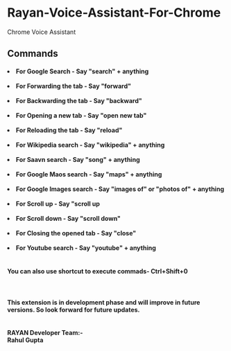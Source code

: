 # Rayan-Voice-Assistant-For-Chrome
Chrome Voice Assistant
<h2>Commands</h2>
<h4>
	<li>For Google Search - Say "search" + anything</li> <br>
 	<li>For Forwarding the tab - Say "forward" </li><br>
        <li>For Backwarding the tab - Say "backward" </li><br>
        <li>For Opening a new tab - Say "open new tab" </li><br>
        <li>For Reloading the tab - Say "reload"</li> <br>
        <li>For Wikipedia search - Say "wikipedia" + anything </li><br>
        <li>For Saavn search - Say "song" + anything </li><br>
        <li>For Google Maos search - Say "maps" + anything </li><br>
        <li>For Google Images search - Say "images of" or "photos of" + anything </li><br>
	<li>For Scroll up - Say "scroll up </li><br>
	<li>For Scroll down - Say "scroll down" </li><br>
	<li>For Closing the opened tab - Say "close" </li><br>
        <li>For Youtube search - Say "youtube" + anything </li><br>
</h4>
<h4>You can also use shortcut to execute commads- Ctrl+Shift+0</h4><br>
<h4>This extension is in development phase and will improve in future versions. So look forward for future updates.<h4><br>
<footer>RAYAN Developer Team:-</footer>
<footer>Rahul Gupta</footer>
